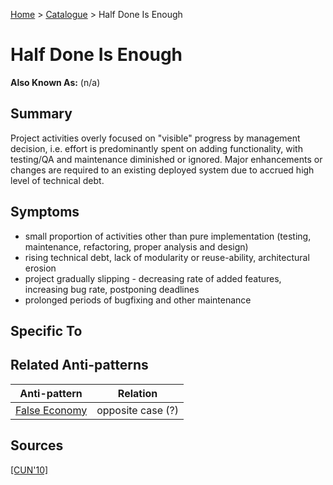 [Home](../README.md) > [Catalogue](../Antipatterns_catalogue.md) > Half Done Is Enough
# Half Done Is Enough
**Also Known As:** (n/a)
## Summary
Project activities overly focused on "visible" progress by management decision, i.e. effort is predominantly spent on adding functionality, with testing/QA and maintenance diminished or ignored. Major enhancements or changes are required to an existing deployed system due to accrued high level of technical debt.
## Symptoms
 - small proportion of activities other than pure implementation (testing, maintenance, refactoring, proper analysis and design)
 - rising technical debt, lack of modularity or reuse-ability, architectural erosion
 - project gradually slipping - decreasing rate of added features, increasing bug rate, postponing deadlines
 - prolonged periods of bugfixing and other maintenance
## Specific To

## Related Anti-patterns
|Anti-pattern  | Relation |
|--|--|
| [False Economy](False_Economy.md) | opposite case (?) |
## Sources
[[CUN'10]](../References.md)
